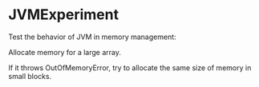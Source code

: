# JVMExperiment
Test the behavior of JVM in memory management:

Allocate memory for a large array.

If it throws OutOfMemoryError, try to allocate the same size of memory in small blocks. 
